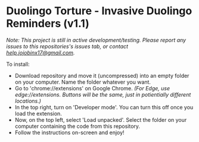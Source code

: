 # Duolingo Torture - Invasive Duolingo Reminders (v1.1)

_Note: This project is still in active development/testing. Please report any issues to this repositories's issues tab, or contact help.jojobinx17@gmail.com._

To install:

- Download repository and move it (uncompressed) into an empty folder on your computer. Name the folder whatever you want.
- Go to 'chrome://extensions' on Google Chrome. _(For Edge, use edge://extensions. Buttons will be the same, just in potientially different locations.)_
- In the top right, turn on 'Developer mode'. You can turn this off once you load the extension.
- Now, on the top left, select 'Load unpacked'. Select the folder on your computer containing the code from this repository.
- Follow the instructions on-screen and enjoy!
